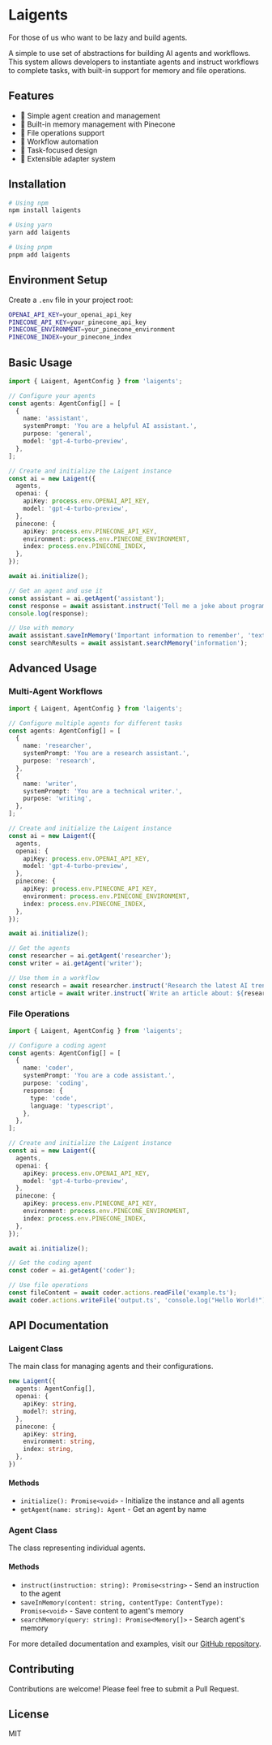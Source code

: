 # Laigents

For those of us who want to be lazy and build agents.

A simple to use set of abstractions for building AI agents and workflows. This system allows developers to instantiate agents and instruct workflows to complete tasks, with built-in support for memory and file operations.

## Features

- 🤖 Simple agent creation and management
- 💾 Built-in memory management with Pinecone
- 📝 File operations support
- 🔄 Workflow automation
- 🎯 Task-focused design
- 🔌 Extensible adapter system

## Installation

```bash
# Using npm
npm install laigents

# Using yarn
yarn add laigents

# Using pnpm
pnpm add laigents
```

## Environment Setup

Create a `.env` file in your project root:

```bash
OPENAI_API_KEY=your_openai_api_key
PINECONE_API_KEY=your_pinecone_api_key
PINECONE_ENVIRONMENT=your_pinecone_environment
PINECONE_INDEX=your_pinecone_index
```

## Basic Usage

```typescript
import { Laigent, AgentConfig } from 'laigents';

// Configure your agents
const agents: AgentConfig[] = [
  {
    name: 'assistant',
    systemPrompt: 'You are a helpful AI assistant.',
    purpose: 'general',
    model: 'gpt-4-turbo-preview',
  },
];

// Create and initialize the Laigent instance
const ai = new Laigent({
  agents,
  openai: {
    apiKey: process.env.OPENAI_API_KEY,
    model: 'gpt-4-turbo-preview',
  },
  pinecone: {
    apiKey: process.env.PINECONE_API_KEY,
    environment: process.env.PINECONE_ENVIRONMENT,
    index: process.env.PINECONE_INDEX,
  },
});

await ai.initialize();

// Get an agent and use it
const assistant = ai.getAgent('assistant');
const response = await assistant.instruct('Tell me a joke about programming.');
console.log(response);

// Use with memory
await assistant.saveInMemory('Important information to remember', 'text');
const searchResults = await assistant.searchMemory('information');
```

## Advanced Usage

### Multi-Agent Workflows

```typescript
import { Laigent, AgentConfig } from 'laigents';

// Configure multiple agents for different tasks
const agents: AgentConfig[] = [
  {
    name: 'researcher',
    systemPrompt: 'You are a research assistant.',
    purpose: 'research',
  },
  {
    name: 'writer',
    systemPrompt: 'You are a technical writer.',
    purpose: 'writing',
  },
];

// Create and initialize the Laigent instance
const ai = new Laigent({
  agents,
  openai: {
    apiKey: process.env.OPENAI_API_KEY,
    model: 'gpt-4-turbo-preview',
  },
  pinecone: {
    apiKey: process.env.PINECONE_API_KEY,
    environment: process.env.PINECONE_ENVIRONMENT,
    index: process.env.PINECONE_INDEX,
  },
});

await ai.initialize();

// Get the agents
const researcher = ai.getAgent('researcher');
const writer = ai.getAgent('writer');

// Use them in a workflow
const research = await researcher.instruct('Research the latest AI trends');
const article = await writer.instruct(`Write an article about: ${research}`);
```

### File Operations

```typescript
import { Laigent, AgentConfig } from 'laigents';

// Configure a coding agent
const agents: AgentConfig[] = [
  {
    name: 'coder',
    systemPrompt: 'You are a code assistant.',
    purpose: 'coding',
    response: {
      type: 'code',
      language: 'typescript',
    },
  },
];

// Create and initialize the Laigent instance
const ai = new Laigent({
  agents,
  openai: {
    apiKey: process.env.OPENAI_API_KEY,
    model: 'gpt-4-turbo-preview',
  },
  pinecone: {
    apiKey: process.env.PINECONE_API_KEY,
    environment: process.env.PINECONE_ENVIRONMENT,
    index: process.env.PINECONE_INDEX,
  },
});

await ai.initialize();

// Get the coding agent
const coder = ai.getAgent('coder');

// Use file operations
const fileContent = await coder.actions.readFile('example.ts');
await coder.actions.writeFile('output.ts', 'console.log("Hello World!");');
```

## API Documentation

### Laigent Class

The main class for managing agents and their configurations.

```typescript
new Laigent({
  agents: AgentConfig[],
  openai: {
    apiKey: string,
    model?: string,
  },
  pinecone: {
    apiKey: string,
    environment: string,
    index: string,
  },
})
```

#### Methods

- `initialize(): Promise<void>` - Initialize the instance and all agents
- `getAgent(name: string): Agent` - Get an agent by name

### Agent Class

The class representing individual agents.

#### Methods

- `instruct(instruction: string): Promise<string>` - Send an instruction to the agent
- `saveInMemory(content: string, contentType: ContentType): Promise<void>` - Save content to agent's memory
- `searchMemory(query: string): Promise<Memory[]>` - Search agent's memory

For more detailed documentation and examples, visit our [GitHub repository](https://github.com/ksafranski/laigents).

## Contributing

Contributions are welcome! Please feel free to submit a Pull Request.

## License

MIT
